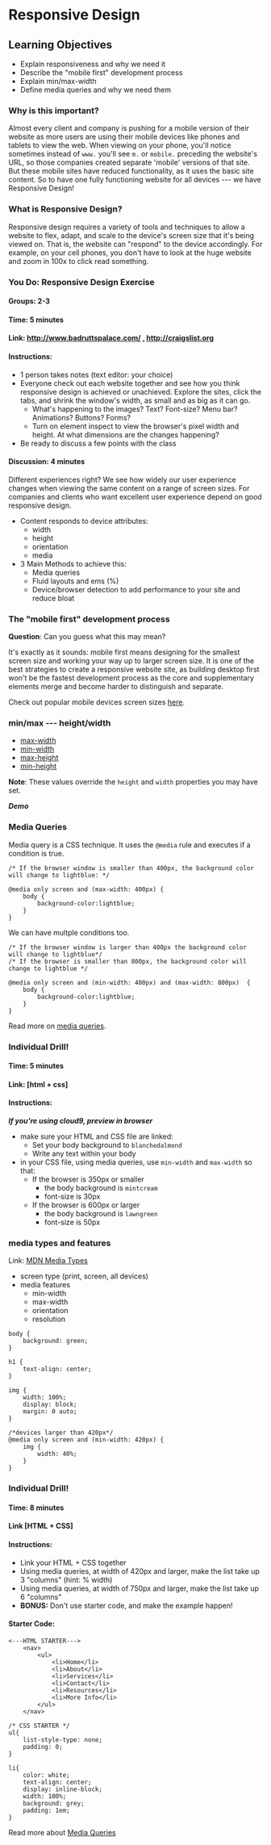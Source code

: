 # Responsive Design

## Learning Objectives
- Explain responsiveness and why we need it
- Describe the "mobile first" development process
- Explain min/max-width
- Define media queries and why we need them

### Why is this important?
Almost every client and company is pushing for a mobile version of their website as more users are using their mobile devices like phones and tablets to view the web. When viewing on your phone, you'll notice sometimes instead of `www.` you'll see `m.` or `mobile.` preceding the website's URL, so those companies created separate 'mobile' versions of that site. But these mobile sites have reduced functionality, as it uses the basic site content. So to have one fully functioning website for all devices --- we have Responsive Design!

### What is Responsive Design?
Responsive design requires a variety of tools and techniques to allow a website to flex, adapt, and scale to the device's screen size that it's being viewed on. That is, the website can "respond" to the device accordingly. For example, on your cell phones, you don't have to look at the huge website and zoom in 100x to click read something.

### You Do: Responsive Design Exercise
#### Groups: 2-3
#### Time: 5 minutes
#### Link: http://www.badruttspalace.com/ , http://craigslist.org
#### Instructions: 
- 1 person takes notes (text editor: your choice)
- Everyone check out each website together and see how you think responsive design is achieved or unachieved. Explore the sites, click the tabs, and shrink the window's width, as small and as big as it can go. 
    - What's happening to the images? Text? Font-size? Menu bar? Animations? Buttons? Forms?
    - Turn on element inspect to view the browser's pixel width and height. At what dimensions are the changes happening?
- Be ready to discuss a few points with the class

#### Discussion: 4 minutes

[//]: # "Refer back to craigslist.com. Ask everyone to go to the bottom and click on 'mobile' "

Different experiences right? We see how widely our user experience changes when viewing the same content on a range of screen sizes. For companies and clients who want excellent user experience depend on good responsive design.

- Content responds to device attributes:
    - width
    - height
    - orientation
    - media
- 3 Main Methods to achieve this:
    - Media queries
    - Fluid layouts and ems (%)
    - Device/browser detection to add performance to your site and reduce bloat

### The "mobile first" development process
**Question**: Can you guess what this may mean?

It's exactly as it sounds: mobile first means designing for the smallest screen size and working your way up to larger screen size. It is one of the best strategies to create a responsive website site, as building desktop first won't be the fastest development process as the core and supplementary elements merge and become harder to distinguish and separate.

Check out popular mobile devices screen sizes [here](https://css-tricks.com/snippets/css/media-queries-for-standard-devices/).

### min/max --- height/width
- [max-width](https://developer.mozilla.org/en-US/docs/Web/CSS/max-width)
- [min-width](https://developer.mozilla.org/en-US/docs/Web/CSS/min-width)
- [max-height](https://developer.mozilla.org/en-US/docs/Web/CSS/max-height)
- [min-height](https://developer.mozilla.org/en-US/docs/Web/CSS/min-height)

**Note**: These values override the `height` and `width` properties you may have set.

***Demo*** 

### Media Queries
Media query is a CSS technique. It uses the `@media` rule and executes if a condition is true. 

```
/* If the browser window is smaller than 400px, the background color will change to lightblue: */

@media only screen and (max-width: 400px) {
    body {
        background-color:lightblue;
    }
}
```

We can have multple conditions too.

```
/* If the browser window is larger than 400px the background color will change to lightblue*/
/* If the browser is smaller than 800px, the background color will change to lightblue */

@media only screen and (min-width: 400px) and (max-width: 800px)  {
    body {
        background-color:lightblue;
    }
}
```
Read more on [media queries](https://developer.mozilla.org/en-US/docs/Web/CSS/Media_Queries/Using_media_queries).

### Individual Drill!
#### Time: 5 minutes
#### Link: [html + css]
#### Instructions:
***If you're using cloud9, preview in browser***
- make sure your HTML and CSS file are linked:
    - Set your body background to `blanchedalmond`
    - Write any text within your body
- in your CSS file, using media queries, use `min-width` and `max-width` so that:
    - If the browser is 350px or smaller
        - the body background is `mintcream`
        - font-size is 30px
    - If the browser is 600px or larger
        - the body background is `lawngreen`
        - font-size is 50px

### media types and features
Link: [MDN Media Types](https://developer.mozilla.org/en-US/docs/Web/CSS/@media)
- screen type (print, screen, all devices)
- media features
    - min-width
    - max-width
    - orientation
    - resolution


```
body {
	background: green;
}

h1 {
	text-align: center;
}

img {
	width: 100%;
	display: block;
	margin: 0 auto;
}

/*devices larger than 420px*/
@media only screen and (min-width: 420px) {
	img {
		width: 40%;
	}
}
```

### Individual Drill!
#### Time: 8 minutes
#### Link [HTML + CSS]
#### Instructions:
- Link your HTML + CSS together
- Using media queries, at width of 420px and larger, make the list take up 3 "columns" (hint: % width)
- Using media queries, at width of 750px and larger, make the list take up 6 "columns"
- **BONUS:** Don't use starter code, and make the example happen!

#### Starter Code:

```
<---HTML STARTER--->
	<nav>
		<ul>
			<li>Home</li>
			<li>About</li>
			<li>Services</li>
			<li>Contact</li>
			<li>Resources</li>
			<li>More Info</li>
		</ul>
	</nav>

/* CSS STARTER */
ul{
	list-style-type: none;
	padding: 0;
}

li{
	color: white;
	text-align: center;
	display: inline-block;
	width: 100%;
	background: grey;
	padding: 1em;
}
```

Read more about [Media Queries](https://developer.mozilla.org/en-US/docs/Web/CSS/Media_Queries/Using_media_queries)



